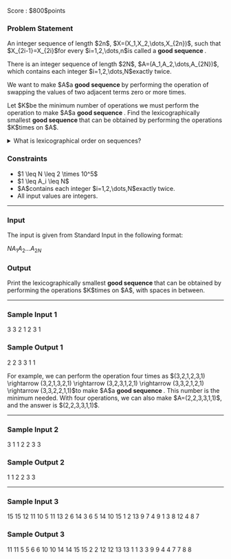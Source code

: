 
<div>

<span>

<span>

<p>
Score : $800$points
</p>

<div>

<section>

### **Problem Statement**

<p>
An integer sequence of length $2n$, $X=(X_1,X_2,\dots,X_{2n})$, such that $X_{2i-1}=X_{2i}$for every $i=1,2,\dots,n$is called a 
<b>
good sequence
</b>
.
</p>

<p>
There is an integer sequence of length $2N$, $A=(A_1,A_2,\dots,A_{2N})$, which contains each integer $i=1,2,\dots,N$exactly twice.
</p>

<p>
We want to make $A$a 
<b>
good sequence
</b>
by performing the operation of swapping the values of two adjacent terms zero or more times.
</p>

<p>
Let $K$be the minimum number of operations we must perform the operation to make $A$a 
<b>
good sequence
</b>
. Find the lexicographically smallest 
<b>
good sequence
</b>
that can be obtained by performing the operations $K$times on $A$.
</p>

<details>

<summary>
What is lexicographical order on sequences?
</summary>

<p>
A sequence $S = (S_1,S_2,\ldots,S_{|S|})$is 
<strong>
lexicographically smaller
</strong>
than $T = (T_1,T_2,\ldots,T_{|T|})$when 1. or 2. below holds.
Here, $|S|$and $|T|$denotes the lengths of $S$and $T$, respectively.
</p>

<ol>

<li>
$|S| \lt |T|$and $(S_1,S_2,\ldots,S_{|S|}) = (T_1,T_2,\ldots,T_{|S|})$. 
</li>

<li>
There is an integer $1 \leq i \leq \min\lbrace |S|, |T| \rbrace$that satisfy both of the following:

<ul>

<li>
$(S_1,S_2,\ldots,S_{i-1}) = (T_1,T_2,\ldots,T_{i-1})$.
</li>

<li>
$S_i$is smaller than $T_i$(as a number).
</li>

</ul>

</li>

</ol>

</details>

</section>

</div>

<div>

<section>

### **Constraints**

<ul>

<li>
$1 \leq N \leq 2 \times 10^5$
</li>

<li>
$1 \leq A_i \leq N$
</li>

<li>
$A$contains each integer $i=1,2,\dots,N$exactly twice.
</li>

<li>
All input values are integers.
</li>

</ul>

</section>

</div>

---

<div>

<div>

<section>

### **Input**

<p>
The input is given from Standard Input in the following format:
</p>

<div>

$N$$A_1$$A_2$$\dots$$A_{2N}$
</div>

</section>

</div>

<div>

<section>

### **Output**

<p>
Print the lexicographically smallest 
<b>
good sequence
</b>
that can be obtained by performing the operations $K$times on $A$, with spaces in between.
</p>

</section>

</div>

</div>

---

<div>

<section>

### **Sample Input 1**

<div>

3
3 2 1 2 3 1

</div>

</section>

</div>

<div>

<section>

### **Sample Output 1**

<div>

2 2 3 3 1 1

</div>

<p>
For example, we can perform the operation four times as $(3,2,1,2,3,1) \rightarrow (3,2,1,3,2,1) \rightarrow (3,2,3,1,2,1) \rightarrow (3,3,2,1,2,1) \rightarrow (3,3,2,2,1,1)$to make $A$a 
<b>
good sequence
</b>
. This number is the minimum needed. With four operations, we can also make $A=(2,2,3,3,1,1)$, and the answer is $(2,2,3,3,1,1)$.
</p>

</section>

</div>

---

<div>

<section>

### **Sample Input 2**

<div>

3
1 1 2 2 3 3

</div>

</section>

</div>

<div>

<section>

### **Sample Output 2**

<div>

1 1 2 2 3 3

</div>

</section>

</div>

---

<div>

<section>

### **Sample Input 3**

<div>

15
15 12 11 10 5 11 13 2 6 14 3 6 5 14 10 15 1 2 13 9 7 4 9 1 3 8 12 4 8 7

</div>

</section>

</div>

<div>

<section>

### **Sample Output 3**

<div>

11 11 5 5 6 6 10 10 14 14 15 15 2 2 12 12 13 13 1 1 3 3 9 9 4 4 7 7 8 8

</div>

</section>

</div>

</span>

</span>

</div>
